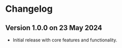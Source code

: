 
# Changelog
## Version 1.0.0 on 23 May 2024
- Initial release with core features and functionality.